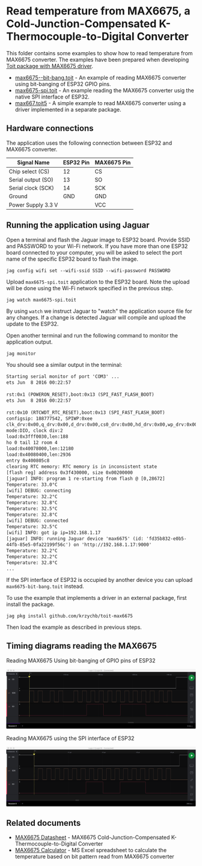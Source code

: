 # Read temperature from MAX6675, a Cold-Junction-Compensated K-Thermocouple-to-Digital Converter

This folder contains some examples to show how to read temperature from MAX6675 converter. The examples have been prepared when developing [Toit package with MAX6675 driver](https://github.com/krzychb/toit-max6675).


- [max6675--bit-bang.toit](max6675-bit-bang.toit) - An example of reading MAX6675 converter using bit-banging of ESP32 GPIO pins.
- [max6675-spi.toit](max6675-spi.toit) - An example reading the MAX6675 converter usig the native SPI interface of ESP32.
- [max667.toit5](max6675.toit) - A simple example to read MAX6675 converter using a driver implemented in a separate package.


## Hardware connections

The application uses the following connection between ESP32 and MAX6675 converter.

| Signal Name         | ESP32 Pin | MAX6675 Pin |
| ------------------- | --------- | ------------|
| Chip select (CS)    |        12 |          CS |
| Serial output (SO)  |        13 |          SO |
| Serial clock (SCK)  |        14 |         SCK |
| Ground              |       GND |         GND |
| Power Supply 3.3 V  |           |         VCC |


## Running the application using Jaguar

Open a terminal and flash the Jaguar image to ESP32 board. Provide SSID and PASSWORD to your Wi-Fi network. If you have more than one ESP32 board connected to your computer, you will be asked to select the port name of the specific ESP32 board to flash the image.

```
jag config wifi set --wifi-ssid SSID --wifi-password PASSWORD
```

Upload `max6675-spi.toit` application to the ESP32 board. Note the upload will be done using the Wi-Fi network specified in the previous step.

```
jag watch max6675-spi.toit
```

By using `watch` we instruct Jaguar to "watch" the application source file for any changes. If a change is detected Jaguar will compile and upload the update to the ESP32.

Open another terminal and run the following command to monitor the application output.

```
jag monitor
```

You should see a similar output in the terminal:

```
Starting serial monitor of port 'COM3' ...
ets Jun  8 2016 00:22:57

rst:0x1 (POWERON_RESET),boot:0x13 (SPI_FAST_FLASH_BOOT)
ets Jun  8 2016 00:22:57

rst:0x10 (RTCWDT_RTC_RESET),boot:0x13 (SPI_FAST_FLASH_BOOT)
configsip: 188777542, SPIWP:0xee
clk_drv:0x00,q_drv:0x00,d_drv:0x00,cs0_drv:0x00,hd_drv:0x00,wp_drv:0x00
mode:DIO, clock div:2
load:0x3fff0030,len:188
ho 0 tail 12 room 4
load:0x40078000,len:12180
load:0x40080400,len:2936
entry 0x400805c8
clearing RTC memory: RTC memory is in inconsistent state
[flash reg] address 0x3f430000, size 0x00200000
[jaguar] INFO: program 1 re-starting from flash @ [0,28672]
Temperature: 33.0°C
[wifi] DEBUG: connecting
Temperature: 32.2°C
Temperature: 32.8°C
Temperature: 32.5°C
Temperature: 32.8°C
[wifi] DEBUG: connected
Temperature: 32.5°C
[wifi] INFO: got ip ip=192.168.1.17
[jaguar] INFO: running Jaguar device 'max6675' (id: 'fd35b832-e0b5-44fb-85e5-0fa22199f56c') on 'http://192.168.1.17:9000'
Temperature: 32.2°C
Temperature: 32.2°C
Temperature: 32.8°C
...
```

If the SPI interface of ESP32 is occupied by another device you can upload `max6675-bit-bang.toit` instead.

To use the example that implements a driver in an external package, first install the package.

```
jag pkg install github.com/krzychb/toit-max6675
```

Then load the example as described in previous steps.


## Timing diagrams reading the MAX6675

Reading MAX6675 Using bit-banging of GPIO pins of ESP32

![alt text](_more/max6675-reading-bit-bang.png "Reading MAX6675 Using bit-banging of GPIO pins of ESP32")

Reading MAX6675 using the SPI interface of ESP32

![alt text](_more/max6675-reading-class.png "Reading MAX6675 using SPI interface of ESP32")


## Related documents

- [MAX6675 Datasheet](https://datasheets.maximintegrated.com/en/ds/MAX6675.pdf) - MAX6675 Cold-Junction-Compensated K-Thermocouple-to-Digital Converter
- [MAX6675 Calculator](_more/max6675-temp-calc.xlsx) - MS Excel spreadsheet to calculate the temperature based on bit pattern read from MAX6675 converter